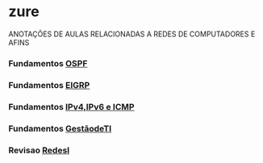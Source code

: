 # zure

ANOTAÇÕES DE AULAS RELACIONADAS A REDES DE COMPUTADORES E AFINS

### Fundamentos [OSPF](https://github.com/jocelinoFG017/zure/blob/master/NetworksAnnotations-ospf)

### Fundamentos [EIGRP](https://github.com/jocelinoFG017/zure/blob/master/NetworksAnnotations-eigrp)

### Fundamentos [IPv4,IPv6 e ICMP](https://github.com/jocelinoFG017/zure/blob/master/NetworksAnnotationsII-IPv4%26%26ICMP)

### Fundamentos [GestãodeTI](https://github.com/jocelinoFG017/zure/blob/master/ManagementTI.md)

### Revisao [RedesI](https://github.com/jocelinoFG017/zure/blob/master/Revisao)
